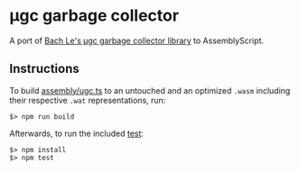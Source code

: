 μgc garbage collector
=====================

A port of [Bach Le's μgc garbage collector library](https://github.com/bullno1/ugc) to AssemblyScript.

Instructions
------------

To build [assembly/ugc.ts](./assembly/ugc.ts) to an untouched and an optimized `.wasm` including their respective `.wat` representations, run:

```
$> npm run build
```

Afterwards, to run the included [test](./tests/index.js):

```
$> npm install
$> npm test
```
